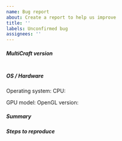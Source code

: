 ```yaml
---
name: Bug report
about: Create a report to help us improve
title: ''
labels: Unconfirmed bug
assignees: ''
---
```


##### MultiCraft version
<!--
Paste MultiCraft version between quotes below
If you are on a devel version, please add git commit hash
You can use `minetest --version` to find it.
-->
```

```

##### OS / Hardware
<!-- General information about your hardware and operating system -->
Operating system:
CPU:

<!-- For graphical issues only -->
GPU model:
OpenGL version:

##### Summary
<!-- Describe your problem here -->

##### Steps to reproduce
<!-- For bug reports or build issues, explain how the problem happened -->
